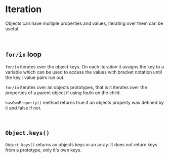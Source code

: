 # Iteration

Objects can have multiple properties and values, iterating over them can be useful.

<br>

## `for/in` loop

`for/in` iterates over the object keys. On each iteration it assigns the key to a variable which can be used to access the values with bracket notation until the key : value pairs run out.

`for/in` iterates over an objects prototypes, that is it iterates over the properties of a parent object if using for/in on the child. 

`hasOwnProperty()` method returns true if an objects property was defined by it and false if not.

<br>

## `Object.keys()`

`Object.keys()` returns an objects keys in an array. It does not return keys from a prototype, only it's own keys.